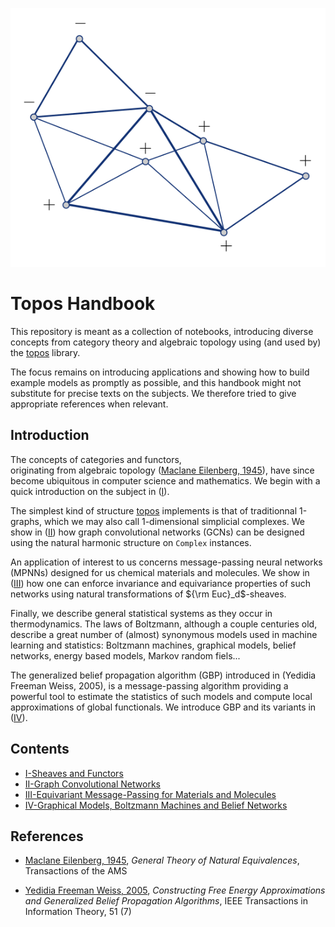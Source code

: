 [topos]: https://github.com/opeltre/topos
[I]: I_Sheaves_Functors.ipynb
[II]: II_Graph_Convolution.ipynb
[III]: III_Equivariant_MPNN.ipynb
[IV]: IV_Belief_Networks.ipynb

![spinGlass](assets/img/spinGlass.svg)

# Topos Handbook

This repository is meant as a collection of notebooks, 
introducing diverse concepts from category theory and 
algebraic topology using (and used by) the [topos] library. 

The focus remains on introducing applications and 
showing how to build example models as promptly as possible, 
and this handbook might not substitute for precise 
texts on the subjects. 
We therefore tried to give appropriate references when relevant. 

## Introduction

The concepts of categories and functors,  
originating from algebraic topology ([Maclane Eilenberg, 1945]), 
have since become ubiquitous in computer science and mathematics. 
We begin with a quick introduction on the subject in ([I]). 

The simplest kind of structure [topos] implements is that of 
traditionnal 1-graphs, which we may 
also call 1-dimensional simplicial complexes. 
We show in ([II]) how graph convolutional networks (GCNs) 
can be designed using the natural harmonic structure on `Complex` 
instances.

An application of interest to us concerns 
message-passing neural networks (MPNNs) 
designed for us chemical materials and molecules. 
We show in ([III]) how one can enforce invariance and equivariance 
properties of such networks 
using natural transformations of ${\rm Euc}_d$-sheaves.

Finally, we describe general statistical systems as they occur
in thermodynamics. The laws of Boltzmann, 
although a couple centuries old, describe a great number of 
(almost) synonymous models used in machine learning and statistics: 
Boltzmann machines, graphical models, belief networks, energy based models, 
Markov random fiels... 

The generalized belief propagation algorithm (GBP) 
introduced in (Yedidia Freeman Weiss, 2005), is a
message-passing algorithm providing a
powerful tool to estimate the statistics of such models 
and compute local approximations of global functionals.
We introduce GBP and its variants in ([IV]).

## Contents 

- [I-Sheaves and Functors][I]
- [II-Graph Convolutional Networks][II]
- [III-Equivariant Message-Passing for Materials and Molecules][III]
- [IV-Graphical Models, Boltzmann Machines and Belief Networks][IV]

## References

- [Maclane Eilenberg, 1945], _General Theory of Natural Equivalences_, Transactions of the AMS 

[Maclane Eilenberg, 1945]: https://www.ams.org/journals/tran/1945-058-00/S0002-9947-1945-0013131-6/S0002-9947-1945-0013131-6.pdf

- [Yedidia Freeman Weiss, 2005], _Constructing Free Energy Approximations 
and Generalized Belief Propagation Algorithms_,
IEEE Transactions in Information Theory, 51 (7)

[Yedidia Freeman Weiss, 2005]: https://merl.com/publications/docs/TR2004-040.pdf